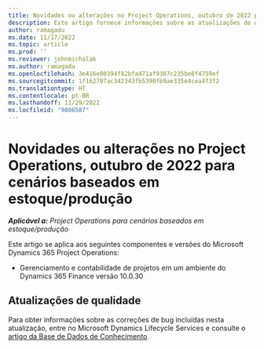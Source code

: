 ```yaml
---
title: Novidades ou alterações no Project Operations, outubro de 2022 para cenários baseados em estoque/produção
description: Este artigo fornece informações sobre as atualizações de qualidade disponíveis na versão de outubro de 2022 do Microsoft Dynamics 365 Project Operations para cenários baseados em estoque/produção.
author: ramagadu
ms.date: 11/17/2022
ms.topic: article
ms.prod: ''
ms.reviewer: johnmichalak
ms.author: ramagadu
ms.openlocfilehash: 3e416e00394f82bfa471af9307c235be8f4759ef
ms.sourcegitcommit: 1f162707ac342343fb5390fb9ae335e4cea4f3f2
ms.translationtype: HT
ms.contentlocale: pt-BR
ms.lasthandoff: 11/29/2022
ms.locfileid: "9806587"
---
```

# <a name="whats-new-or-changed-in-project-operations-october-2022-for-stockedproduction-based-scenarios"></a>Novidades ou alterações no Project Operations, outubro de 2022 para cenários baseados em estoque/produção

_**Aplicável a:** Project Operations para cenários baseados em estoque/produção_

Este artigo se aplica aos seguintes componentes e versões do Microsoft Dynamics 365 Project Operations:

- Gerenciamento e contabilidade de projetos em um ambiente do Dynamics 365 Finance versão 10.0.30

## <a name="quality-updates"></a>Atualizações de qualidade

Para obter informações sobre as correções de bug incluídas nesta atualização, entre no Microsoft Dynamics Lifecycle Services e consulte o [artigo da Base de Dados de Conhecimento](https://fix.lcs.dynamics.com/Issue/Details?bugId=745468).